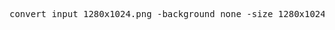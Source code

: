 <pre>convert input_1280x1024.png -background none -size 1280x1024 tile:/path/to/default-tile.png -composite out_1280x1024.png</pre>